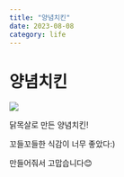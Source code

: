 ```yaml
---
title: "양념치킨"
date: 2023-08-08
category: life
---
```


# 양념치킨

![](/storage/1691495583.jpg)

닭목살로 만든 양념치킨!

꼬들꼬들한 식감이 너무 좋았다:)

만들어줘서 고맙습니다😊
